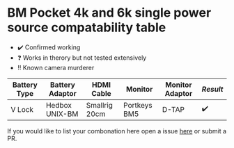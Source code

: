 # BM Pocket 4k and 6k single power source compatability table

- ✔️ Confirmed working 
- ❓ Works in therory but not tested extensively
- ‼️ Known camera murderer

| Battery Type | Battery Adaptor    | HDMI Cable         | Monitor            | Monitor Adaptor    | *Result*           |
| ------------ | ------------------ | ------------------ | ------------------ | ------------------ | ------------------ |
| V Lock       | Hedbox UNIX-BM     | Smallrig 20cm      | Portkeys BM5       | D-TAP              | ✔️                  |

If you would like to list your combonation here open a issue [here](https://github.com/thetooth/p4k6kpower/issues) or submit a PR.

